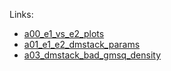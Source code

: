 Links:
- [a00_e1_vs_e2_plots](https://nbviewer.jupyter.org/github/bpRsh/2019_shear_analysis_after_dmstack/blob/master/Nov_2019/a00_e1_vs_e2_plots.ipynb)
- [a01_e1_e2_dmstack_params](https://nbviewer.jupyter.org/github/bpRsh/2019_shear_analysis_after_dmstack/blob/master/Nov_2019/a01_e1_e2_dmstack_params.ipynb)
- [a03_dmstack_bad_gmsq_density](https://nbviewer.jupyter.org/github/bpRsh/2019_shear_analysis_after_dmstack/blob/master/Nov_2019/a03_dmstack_bad_gmsq_density.ipynb)
